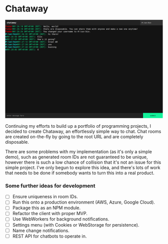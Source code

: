 # Chataway

![Chataway Screenshot](assets/screenshot.png?raw=true)

Continuing my efforts to build up a portfolio of programming projects, I decided
to create Chataway, an effortlessly simple way to chat. Chat rooms are created
on-the-fly by going to the root URL and are completely disposable. 

There are some problems with my implementation (as it's only a simple demo), such
as generated room IDs are not guaranteed to be unique, however there is such a low
chance of collision that it's not an issue for this simple project. I've only begun 
to explore this idea, and there's lots of work that needs to be done if somebody 
wants to turn this into a real product.

### Some further ideas for development

- [ ] Ensure uniqueness in room IDs.
- [ ] Run this onto a production environment (AWS, Azure, Google Cloud).
- [ ] Package this as an NPM module.
- [ ] Refactor the client with proper MVP.
- [ ] Use WebWorkers for background notifications.
- [ ] Settings menu (with Cookies or WebStorage for persistence).
- [ ] Name change notifications.
- [ ] REST API for chatbots to operate in.